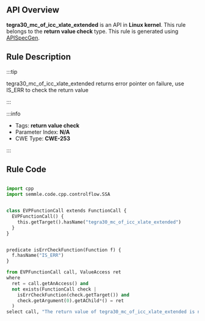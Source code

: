 ---
---


## API Overview
**tegra30_mc_of_icc_xlate_extended** is an API in **Linux kernel**. This rule belongs to the **return value check** type. This rule is generated using [APISpecGen](../../tools/APISpecGen).
## Rule Description

:::tip

tegra30_mc_of_icc_xlate_extended returns error pointer on failure, use IS_ERR to check the return value

:::

:::info

- Tags: **return value check**
- Parameter Index: **N/A**
- CWE Type: **CWE-253**

:::

## Rule Code
```python

import cpp
import semmle.code.cpp.controlflow.SSA


class EVPFunctionCall extends FunctionCall {
  EVPFunctionCall() {
    this.getTarget().hasName("tegra30_mc_of_icc_xlate_extended")
  }
}


predicate isErrCheckFunction(Function f) {
  f.hasName("IS_ERR") 
}

from EVPFunctionCall call, ValueAccess ret
where
  ret = call.getAnAccess() and
  not exists(FunctionCall check |
    isErrCheckFunction(check.getTarget()) and
    check.getArgument(0).getAChild*() = ret
  )
select call, "The return value of tegra30_mc_of_icc_xlate_extended is not checked with IS_ERR."
    
```